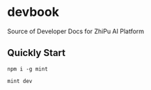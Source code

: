 # devbook

Source of Developer Docs for ZhiPu AI Platform


## Quickly Start

```shell
npm i -g mint

mint dev
```